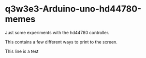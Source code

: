 # q3w3e3-Arduino-uno-hd44780-memes
Just some experiments with the hd44780 controller.

This contains a few different ways to print to the screen.

This line is a test